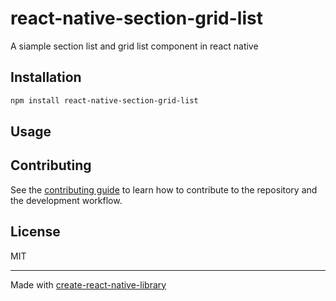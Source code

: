 # react-native-section-grid-list

A siample section list and grid list component in react native

## Installation

```sh
npm install react-native-section-grid-list
```

## Usage




## Contributing

See the [contributing guide](CONTRIBUTING.md) to learn how to contribute to the repository and the development workflow.

## License

MIT

---

Made with [create-react-native-library](https://github.com/callstack/react-native-builder-bob)
